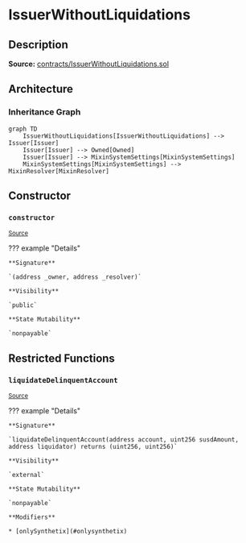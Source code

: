 # IssuerWithoutLiquidations

## Description

**Source:** [contracts/IssuerWithoutLiquidations.sol](https://github.com/Synthetixio/synthetix/tree/v2.35.6/contracts/IssuerWithoutLiquidations.sol)

## Architecture

### Inheritance Graph

```mermaid
graph TD
    IssuerWithoutLiquidations[IssuerWithoutLiquidations] --> Issuer[Issuer]
    Issuer[Issuer] --> Owned[Owned]
    Issuer[Issuer] --> MixinSystemSettings[MixinSystemSettings]
    MixinSystemSettings[MixinSystemSettings] --> MixinResolver[MixinResolver]

```

## Constructor

### `constructor`

<sub>[Source](https://github.com/Synthetixio/synthetix/tree/v2.35.6/contracts/IssuerWithoutLiquidations.sol#L9)</sub>

??? example "Details"

    **Signature**

    `(address _owner, address _resolver)`

    **Visibility**

    `public`

    **State Mutability**

    `nonpayable`

## Restricted Functions

### `liquidateDelinquentAccount`

<sub>[Source](https://github.com/Synthetixio/synthetix/tree/v2.35.6/contracts/IssuerWithoutLiquidations.sol#L11)</sub>

??? example "Details"

    **Signature**

    `liquidateDelinquentAccount(address account, uint256 susdAmount, address liquidator) returns (uint256, uint256)`

    **Visibility**

    `external`

    **State Mutability**

    `nonpayable`

    **Modifiers**

    * [onlySynthetix](#onlysynthetix)

